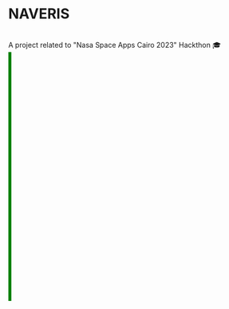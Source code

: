 # NAVERIS
<style>
.svl {
  border-left: 6px solid green;
  height: 500px;
}
</style>
<br>
A project related to "Nasa Space Apps Cairo 2023" Hackthon 🎓
<div class="svl"></div>
